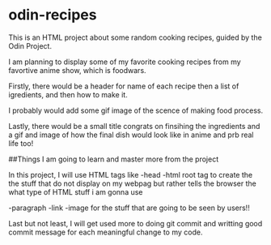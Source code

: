 # odin-recipes

This is an HTML project about some random cooking recipes,
guided by the Odin Project.

I am planning to display some of my favorite cooking
recipes from my favortive anime show, which is foodwars.

Firstly, there would be a header for name of each recipe
then a list of igredients, and then how to make it.

I probably would add some gif image of the scence of 
making food process.

Lastly, there would be a small title congrats on finsihing the ingredients
and a gif and image of how the final dish would look like in anime
and prb real life too!

##Things I am going to learn and master more from the
project

In this project, I will use HTML tags like 
-head
-html root tag  to create the the stuff that do not display on my webpag but rather 
tells the browser the what type of HTML stuff i am gonna use

-paragraph
-link
-image
for the stuff that are going to be seen by users!!

Last but not least, I will get used more to doing git commit
and writting good commit message for each meaningful change to my code.
 
